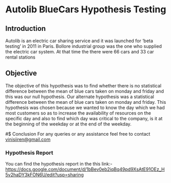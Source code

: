 # Autolib BlueCars Hypothesis Testing

## Introduction

Autolib is an electric car sharing service and it was launched for ‘beta testing’ in 2011 in Paris. Bollore industrial group was the one who supplied the electric car system. At that time the there were 66 cars and 33 car rental stations


##  Objective

The objective of this hypothesis was to find whether there is no statistical difference between the mean of blue cars taken on monday and friday and this was our null hypothesis. Our alternate hypothesis was a statistical difference between the mean of blue cars taken on monday and friday.
This hypothesis was chosen because we wanted to know the day which we had most customers so as to increase the availability of resources on the specific day and also to find which day was critical to the company,  is it at the beginning of the weekday or at the end of the weekday.

#$ Conclusion
For any queries or any assistance feel free to contact vinisiiren@gmail.com

### Hypothesis Report
You can find the hypothesis report in the this link:- https://docs.google.com/document/d/1bBev0eb2iqBq49pd9XsAtE91OEz_H5v2haDY3kFON6U/edit?usp=sharing
